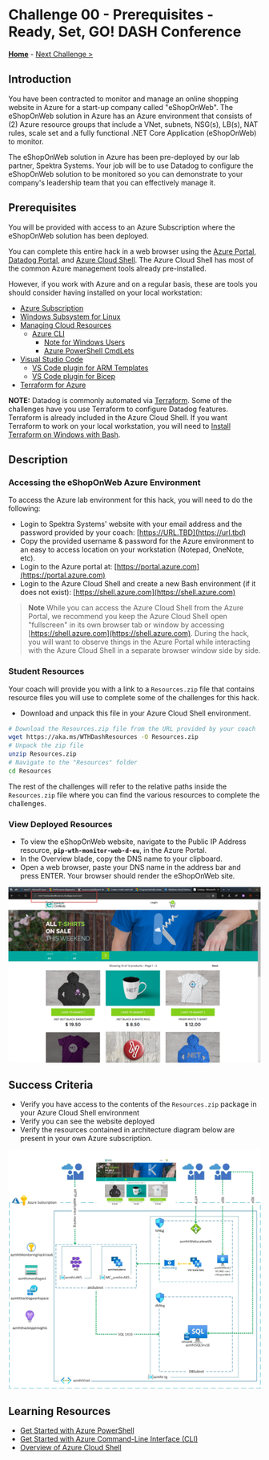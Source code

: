 # Challenge 00 - Prerequisites - Ready, Set, GO! DASH Conference

**[Home](../README.md)** - [Next Challenge >](./Challenge-01.md)

## Introduction

You have been contracted to monitor and manage an online shopping website in Azure for a start-up company called "eShopOnWeb".  The eShopOnWeb solution in Azure has an Azure environment that consists of (2) Azure resource groups that include a VNet, subnets, NSG(s), LB(s), NAT rules, scale set and a fully functional .NET Core Application (eShopOnWeb) to monitor.

The eShopOnWeb solution in Azure has been pre-deployed by our lab partner, Spektra Systems. Your job will be to use Datadog to configure the eShopOnWeb solution to be monitored so you can demonstrate to your company's leadership team that you can effectively manage it.

## Prerequisites

You will be provided with access to an Azure Subscription where the eShopOnWeb solution has been deployed.

You can complete this entire hack in a web browser using the [Azure Portal](https://portal.azure.com), [Datadog Portal](https://datadog.com), and [Azure Cloud Shell](https://shell.azure.com). The Azure Cloud Shell has most of the common Azure management tools already pre-installed.

However, if you work with Azure and on a regular basis, these are tools you should consider having installed on your local workstation:

- [Azure Subscription](../../000-HowToHack/WTH-Common-Prerequisites.md#azure-subscription)
- [Windows Subsystem for Linux](../../000-HowToHack/WTH-Common-Prerequisites.md#windows-subsystem-for-linux)
- [Managing Cloud Resources](../../000-HowToHack/WTH-Common-Prerequisites.md#managing-cloud-resources)
  - [Azure CLI](../../000-HowToHack/WTH-Common-Prerequisites.md#azure-cli)
    - [Note for Windows Users](../../000-HowToHack/WTH-Common-Prerequisites.md#note-for-windows-users)
    - [Azure PowerShell CmdLets](../../000-HowToHack/WTH-Common-Prerequisites.md#azure-powershell-cmdlets)
- [Visual Studio Code](../../000-HowToHack/WTH-Common-Prerequisites.md#visual-studio-code)
  - [VS Code plugin for ARM Templates](../../000-HowToHack/WTH-Common-Prerequisites.md#visual-studio-code-plugins-for-arm-templates)
  - [VS Code plugin for Bicep](https://marketplace.visualstudio.com/items?itemName=ms-azuretools.vscode-bicep)
- [Terraform for Azure](https://learn.microsoft.com/en-us/azure/developer/terraform/overview)

**NOTE:** Datadog is commonly automated via [Terraform](https://www.terraform.io/). Some of the challenges have you use Terraform to configure Datadog features. Terraform is already included in the Azure Cloud Shell. If you want Terraform to work on your local workstation, you will need to [Install Terraform on Windows with Bash](https://learn.microsoft.com/en-us/azure/developer/terraform/get-started-windows-bash?tabs=bash).


## Description

### Accessing the eShopOnWeb Azure Environment

To access the Azure lab environment for this hack, you will need to do the following:

- Login to Spektra Systems' website with your email address and the password provided by your coach: [https://URL.TBD](https://url.tbd)
- Copy the provided username & password for the Azure environment to an easy to access location on your workstation (Notepad, OneNote, etc).
- Login to the Azure portal at: [https://portal.azure.com](https://portal.azure.com)
- Login to the Azure Cloud Shell and create a new Bash environment (if it does not exist): [https://shell.azure.com](https://shell.azure.com)

>**Note** While you can access the Azure Cloud Shell from the Azure Portal, we recommend you keep the Azure Cloud Shell open "fullscreen" in its own browser tab or window by accessing [https://shell.azure.com](https://shell.azure.com). During the hack, you will want to observe things in the Azure Portal while interacting with the Azure Cloud Shell in a separate browser window side by side.

### Student Resources

Your coach will provide you with a link to a `Resources.zip` file that contains resource files you will use to complete some of the challenges for this hack.  

- Download and unpack this file in your Azure Cloud Shell environment. 

```bash
# Download the Resources.zip file from the URL provided by your coach
wget https://aka.ms/WTHDashResources -O Resources.zip
# Unpack the zip file
unzip Resources.zip
# Navigate to the "Resources" folder
cd Resources
```

The rest of the challenges will refer to the relative paths inside the `Resources.zip` file where you can find the various resources to complete the challenges.

### View Deployed Resources

- To view the eShopOnWeb website, navigate to the Public IP Address resource, **`pip-wth-monitor-web-d-eu`**, in the Azure Portal.  
- In the Overview blade, copy the DNS name to your clipboard.  
- Open a web browser, paste your DNS name in the address bar and press ENTER.  Your browser should render the eShopOnWeb site. 

![Webpage of the eShopOnWeb site](../Images/00-23-Eshoponweb-Webpage.png)

## Success Criteria

- Verify you have access to the contents of the `Resources.zip` package in your Azure Cloud Shell environment
- Verify you can see the website deployed
- Verify the resources contained in architecture diagram below are present in your own Azure subscription.

![Hack Diagram](../Images/monitoringhackdiagram1.png)

## Learning Resources

- [Get Started with Azure PowerShell](https://docs.microsoft.com/en-us/powershell/azure/get-started-azureps?view=azps-6.4.0)
- [Get Started with Azure Command-Line Interface (CLI)](https://docs.microsoft.com/en-us/cli/azure/get-started-with-azure-cli)
- [Overview of Azure Cloud Shell](https://docs.microsoft.com/en-us/azure/cloud-shell/overview)
